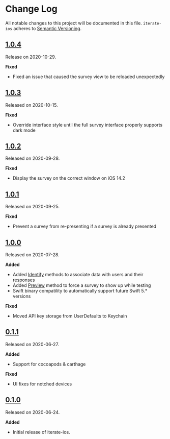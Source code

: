 # Change Log

All notable changes to this project will be documented in this file.
`iterate-ios` adheres to [Semantic Versioning](https://semver.org/).

## [1.0.4](https://github.com/iteratehq/iterate-ios/releases/tag/v1.0.4)

Release on 2020-10-29.

**Fixed**

- Fixed an issue that caused the survey view to be reloaded unexpectedly


## [1.0.3](https://github.com/iteratehq/iterate-ios/releases/tag/v1.0.3)

Released on 2020-10-15.

**Fixed**

- Override interface style until the full survey interface properly supports dark mode

## [1.0.2](https://github.com/iteratehq/iterate-ios/releases/tag/v1.0.2)

Released on 2020-09-28.

**Fixed**

- Display the survey on the correct window on iOS 14.2

## [1.0.1](https://github.com/iteratehq/iterate-ios/releases/tag/v1.0.1)

Released on 2020-09-25.

**Fixed**

- Prevent a survey from re-presenting if a survey is already presented

## [1.0.0](https://github.com/iteratehq/iterate-ios/releases/tag/v1.0.0)

Released on 2020-07-28.

**Added**

- Added [Identify](https://github.com/iteratehq/iterate-ios/wiki/Iterate#identifyuserproperties) methods to associate data with users and their responses
- Added [Preview](https://github.com/iteratehq/iterate-ios/wiki/Iterate#previewsurveyid) method to force a survey to show up while testing
- Swift binary compatility to automatically support future Swift 5.\* versions

**Fixed**

- Moved API key storage from UserDefaults to Keychain

## [0.1.1](https://github.com/iteratehq/iterate-ios/releases/tag/v0.1.1)

Released on 2020-06-27.

**Added**

- Support for cocoapods & carthage

**Fixed**

- UI fixes for notched devices

## [0.1.0](https://github.com/iteratehq/iterate-ios/releases/tag/v0.1.0)

Released on 2020-06-24.

**Added**

- Initial release of iterate-ios.
